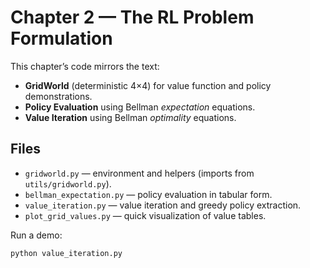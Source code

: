 # Chapter 2 — The RL Problem Formulation

This chapter’s code mirrors the text:
- **GridWorld** (deterministic 4×4) for value function and policy demonstrations.
- **Policy Evaluation** using Bellman *expectation* equations.
- **Value Iteration** using Bellman *optimality* equations.

## Files
- `gridworld.py` — environment and helpers (imports from `utils/gridworld.py`).
- `bellman_expectation.py` — policy evaluation in tabular form.
- `value_iteration.py` — value iteration and greedy policy extraction.
- `plot_grid_values.py` — quick visualization of value tables.

Run a demo:
```bash
python value_iteration.py
